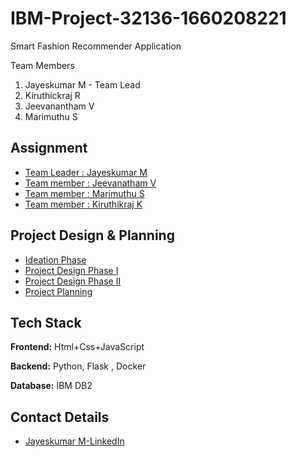 # IBM-Project-32136-1660208221
Smart Fashion Recommender Application

Team Members 
1. Jayeskumar M - Team Lead
2. Kiruthickraj R
3. Jeevanantham V
4. Marimuthu S



## Assignment  

 - [Team Leader : Jayeskumar M](https://github.com/IBM-EPBL/IBM-Project-32136-1660208221/tree/main/1.Assignments/Jayeskumar%20M%20Team%20Lead)
 - [Team member : Jeevanatham V](https://github.com/IBM-EPBL/IBM-Project-32136-1660208221/tree/main/1.Assignments/Jeevanantham%20V)
 - [Team member : Marimuthu S](https://github.com/IBM-EPBL/IBM-Project-32136-1660208221/tree/main/1.Assignments/Marimuthu%20S)
 - [Team member : Kiruthikraj K](https://github.com/IBM-EPBL/IBM-Project-32136-1660208221/tree/main/1.Assignments/Kiruthickraj%20R)


## Project Design & Planning
- [Ideation Phase](https://github.com/IBM-EPBL/IBM-Project-32136-1660208221/tree/main/2.Project%20Design%20and%20Planning/Ideation%20Phase)
- [Project Design Phase I](https://github.com/IBM-EPBL/IBM-Project-32136-1660208221/tree/main/2.Project%20Design%20and%20Planning/Ideation%20Phase)
- [Project Design Phase II](https://github.com/IBM-EPBL/IBM-Project-32136-1660208221/tree/main/2.Project%20Design%20and%20Planning/Project%20Design%20Phase%20I)
- [Project Planning](https://github.com/IBM-EPBL/IBM-Project-32136-1660208221/tree/main/2.Project%20Design%20and%20Planning/Project%20Planning)

## Tech Stack

**Frontend:** Html+Css+JavaScript

**Backend:** Python, Flask , Docker

**Database:** IBM DB2

## Contact Details
- [Jayeskumar M-LinkedIn](https://www.linkedin.com/in/jayeskumar-m-889985178/)
